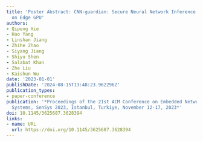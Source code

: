 ```yaml
---
title: 'Poster Abstract: CNN-guardian: Secure Neural Network Inference Acceleration
  on Edge GPU'
authors:
- Qipeng Xie
- Hao Yang
- Linshan Jiang
- Zhihe Zhao
- Siyang Jiang
- Shiyu Shen
- Salabat Khan
- Zhe Liu
- Kaishun Wu
date: '2023-01-01'
publishDate: '2024-08-15T13:48:23.962296Z'
publication_types:
- paper-conference
publication: '*Proceedings of the 21st ACM Conference on Embedded Networked Sensor
  Systems, SenSys 2023, Istanbul, Turkiye, November 12-17, 2023*'
doi: 10.1145/3625687.3628394
links:
- name: URL
  url: https://doi.org/10.1145/3625687.3628394
---
```

